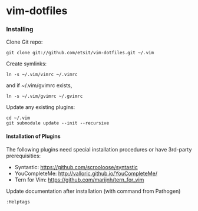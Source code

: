 vim-dotfiles
============

### Installing

Clone Git repo:
```
git clone git://github.com/etsit/vim-dotfiles.git ~/.vim
```

Create symlinks:
```
ln -s ~/.vim/vimrc ~/.vimrc
```

and if ~/.vim/gvimrc exists,
```
ln -s ~/.vim/gvimrc ~/.gvimrc
```

Update any existing plugins:
```
cd ~/.vim
git submodule update --init --recursive
```


#### Installation of Plugins

The following plugins need special installation procedures
or have 3rd-party prerequisities:
- Syntastic: https://github.com/scrooloose/syntastic 
- YouCompleteMe: http://valloric.github.io/YouCompleteMe/
- Tern for Vim: https://github.com/marijnh/tern_for_vim

Update documentation after installation (with command from Pathogen)
```
:Helptags
```

